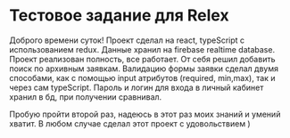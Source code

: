 # Тестовое задание для Relex

Доброго времени суток!
Проект сделал на react, typeScript с использованием redux.
Данные хранил на firebase realtime database.
Проект реализован полность, все работает.
От себя решил добавить поиск по архивным заявкам.
Валидацию формы заявки сделал двумя способами, как с помощью input атрибутов (required, min,max), так и через сам typeScript.
Пароль и логин для входа в личный кабинет хранил в бд, при получении сравнивал.

Пробую пройти второй раз, надеюсь в этот раз моих знаний и умений хватит. В любом случае сделал этот проект с удовольствием )

